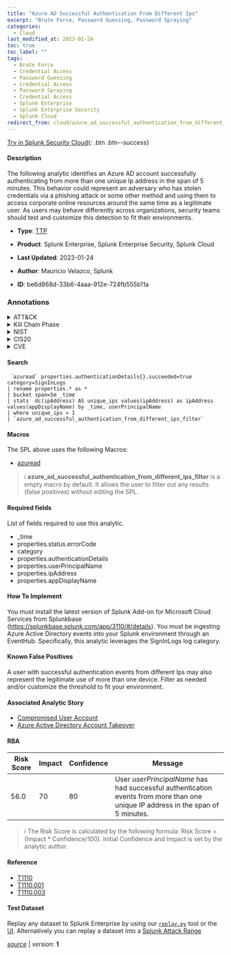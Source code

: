 ```yaml
---
title: "Azure AD Successful Authentication From Different Ips"
excerpt: "Brute Force, Password Guessing, Password Spraying"
categories:
  - Cloud
last_modified_at: 2023-01-24
toc: true
toc_label: ""
tags:
  - Brute Force
  - Credential Access
  - Password Guessing
  - Credential Access
  - Password Spraying
  - Credential Access
  - Splunk Enterprise
  - Splunk Enterprise Security
  - Splunk Cloud
redirect_from: cloud/azure_ad_successful_authentication_from_different_ips/
---
```




[Try in Splunk Security Cloud](https://www.splunk.com/en_us/cyber-security.html){: .btn .btn--success}

#### Description

The following analytic identifies an Azure AD account successfully authenticating from more than one unique Ip address in the span of 5 minutes. This behavior could represent an adversary who has stolen credentials via a phishing attack or some other method and using them to access corporate online resources around the same time as a legitimate user. As users may behave differently across organizations, security teams should test and customize this detection to fit their environments.

- **Type**: [TTP](https://github.com/splunk/security_content/wiki/Detection-Analytic-Types)
- **Product**: Splunk Enterprise, Splunk Enterprise Security, Splunk Cloud

- **Last Updated**: 2023-01-24
- **Author**: Mauricio Velazco, Splunk
- **ID**: be6d868d-33b6-4aaa-912e-724fb555b11a

### Annotations
<details>
  <summary>ATT&CK</summary>

<div markdown="1">

#### [ATT&CK](https://attack.mitre.org/)

| ID          | Technique   | Tactic         |
| ----------- | ----------- |--------------- |
| [T1110](https://attack.mitre.org/techniques/T1110/) | Brute Force | Credential Access |

| [T1110.001](https://attack.mitre.org/techniques/T1110/001/) | Password Guessing | Credential Access |

| [T1110.003](https://attack.mitre.org/techniques/T1110/003/) | Password Spraying | Credential Access |

</div>
</details>


<details>
  <summary>Kill Chain Phase</summary>

<div markdown="1">

* Exploitation


</div>
</details>


<details>
  <summary>NIST</summary>

<div markdown="1">

* DE.CM



</div>
</details>

<details>
  <summary>CIS20</summary>

<div markdown="1">

* CIS 10



</div>
</details>

<details>
  <summary>CVE</summary>

<div markdown="1">


</div>
</details>


#### Search

```
 `azuread` properties.authenticationDetails{}.succeeded=true category=SignInLogs 
| rename properties.* as * 
| bucket span=5m _time 
| stats  dc(ipAddress) AS unique_ips values(ipAddress) as ipAddress values(appDisplayName) by _time, userPrincipalName 
| where unique_ips > 1 
| `azure_ad_successful_authentication_from_different_ips_filter`
```

#### Macros
The SPL above uses the following Macros:
* [azuread](https://github.com/splunk/security_content/blob/develop/macros/azuread.yml)

> :information_source:
> **azure_ad_successful_authentication_from_different_ips_filter** is a empty macro by default. It allows the user to filter out any results (false positives) without editing the SPL.



#### Required fields
List of fields required to use this analytic.
* _time
* properties.status.errorCode
* category
* properties.authenticationDetails
* properties.userPrincipalName
* properties.ipAddress
* properties.appDisplayName



#### How To Implement
You must install the latest version of Splunk Add-on for Microsoft Cloud Services from Splunkbase (https://splunkbase.splunk.com/app/3110/#/details). You must be ingesting Azure Active Directory events into your Splunk environment through an EventHub. Specifically, this analytic leverages the SignInLogs log category.
#### Known False Positives
A user with successful authentication events from different Ips may also represent the legitimate use of more than one device. Filter as needed and/or customize the threshold to fit your environment.

#### Associated Analytic Story
* [Compromised User Account](/stories/compromised_user_account)
* [Azure Active Directory Account Takeover](/stories/azure_active_directory_account_takeover)




#### RBA

| Risk Score  | Impact      | Confidence   | Message      |
| ----------- | ----------- |--------------|--------------|
| 56.0 | 70 | 80 | User $userPrincipalName$ has had successful authentication events from more than one unique IP address in the span of 5 minutes. |


> :information_source:
> The Risk Score is calculated by the following formula: Risk Score = (Impact * Confidence/100). Initial Confidence and Impact is set by the analytic author.


#### Reference

* [T1110](T1110)
* [T1110.001](T1110.001)
* [T1110.003](T1110.003)



#### Test Dataset
Replay any dataset to Splunk Enterprise by using our [`replay.py`](https://github.com/splunk/attack_data#using-replaypy) tool or the [UI](https://github.com/splunk/attack_data#using-ui).
Alternatively you can replay a dataset into a [Splunk Attack Range](https://github.com/splunk/attack_range#replay-dumps-into-attack-range-splunk-server)




[*source*](https://github.com/splunk/security_content/tree/develop/detections/cloud/azure_ad_successful_authentication_from_different_ips.yml) \| *version*: **1**
